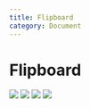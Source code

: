 ```yaml
---
title: Flipboard
category: Document
---
```

# Flipboard

<img src="/img/197n-Idona-Flipboard-1.jpeg">

<img src="/img/197n-Idona-Flipboard-2.jpeg">

<img src="/img/197n-Idona-Flipboard-3.jpeg">

<img src="/img/197n-Idona-Flipboard-4.jpeg">

